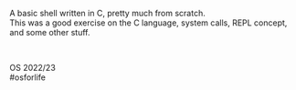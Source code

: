 A basic shell written in C, pretty much from scratch.  
This was a good exercise on the C language, system calls, REPL concept, and some other stuff.  

<br>

OS 2022/23  
#osforlife

